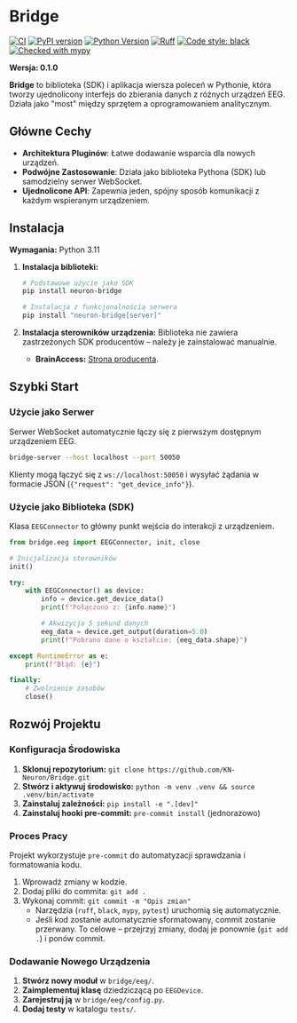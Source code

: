 # Bridge

[![CI](https://github.com/KN-Neuron/Bridge/actions/workflows/ci.yml/badge.svg)](https://github.com/KN-Neuron/Bridge/actions/workflows/ci.yml)
[![PyPI version](https://badge.fury.io/py/neuron-bridge.svg)](https://badge.fury.io/py/neuron-bridge)
[![Python Version](https://img.shields.io/badge/python-3.11-blue.svg)](https://www.python.org/downloads/)
[![Ruff](https://img.shields.io/endpoint?url=https://raw.githubusercontent.com/astral-sh/ruff/main/assets/badge/v2.json)](https://github.com/astral-sh/ruff)
[![Code style: black](https://img.shields.io/badge/code%20style-black-000000.svg)](https://github.com/psf/black)
[![Checked with mypy](http://www.mypy-lang.org/static/mypy_badge.svg)](http://mypy-lang.org/)

**Wersja: 0.1.0**

**Bridge** to biblioteka (SDK) i aplikacja wiersza poleceń w Pythonie, która tworzy ujednolicony interfejs do zbierania danych z różnych urządzeń EEG. Działa jako "most" między sprzętem a oprogramowaniem analitycznym.

## Główne Cechy

-   **Architektura Pluginów**: Łatwe dodawanie wsparcia dla nowych urządzeń.
-   **Podwójne Zastosowanie**: Działa jako biblioteka Pythona (SDK) lub samodzielny serwer WebSocket.
-   **Ujednolicone API**: Zapewnia jeden, spójny sposób komunikacji z każdym wspieranym urządzeniem.

## Instalacja

**Wymagania:** Python 3.11

1.  **Instalacja biblioteki:**
    ```bash
    # Podstawowe użycie jako SDK
    pip install neuron-bridge

    # Instalacja z funkcjonalnością serwera
    pip install "neuron-bridge[server]"
    ```

2.  **Instalacja sterowników urządzenia:**
    Biblioteka nie zawiera zastrzeżonych SDK producentów – należy je zainstalować manualnie.
    -   **BrainAccess:** [Strona producenta](https://www.brainaccess.ai/download/).

## Szybki Start

### Użycie jako Serwer

Serwer WebSocket automatycznie łączy się z pierwszym dostępnym urządzeniem EEG.

```bash
bridge-server --host localhost --port 50050
```
Klienty mogą łączyć się z `ws://localhost:50050` i wysyłać żądania w formacie JSON (`{"request": "get_device_info"}`).

### Użycie jako Biblioteka (SDK)

Klasa `EEGConnector` to główny punkt wejścia do interakcji z urządzeniem.

```python
from bridge.eeg import EEGConnector, init, close

# Inicjalizacja sterowników
init()

try:
    with EEGConnector() as device:
        info = device.get_device_data()
        print(f"Połączono z: {info.name}")

        # Akwizycja 5 sekund danych
        eeg_data = device.get_output(duration=5.0)
        print(f"Pobrano dane o kształcie: {eeg_data.shape}")

except RuntimeError as e:
    print(f"Błąd: {e}")

finally:
    # Zwolnienie zasobów
    close()
```

## Rozwój Projektu

### Konfiguracja Środowiska

1.  **Sklonuj repozytorium:** `git clone https://github.com/KN-Neuron/Bridge.git`
2.  **Stwórz i aktywuj środowisko:** `python -m venv .venv && source .venv/bin/activate`
3.  **Zainstaluj zależności:** `pip install -e ".[dev]"`
4.  **Zainstaluj hooki pre-commit:** `pre-commit install` (jednorazowo)

### Proces Pracy

Projekt wykorzystuje `pre-commit` do automatyzacji sprawdzania i formatowania kodu.

1.  Wprowadź zmiany w kodzie.
2.  Dodaj pliki do commita: `git add .`
3.  Wykonaj commit: `git commit -m "Opis zmian"`
    -   Narzędzia (`ruff`, `black`, `mypy`, `pytest`) uruchomią się automatycznie.
    -   Jeśli kod zostanie automatycznie sformatowany, commit zostanie przerwany. To celowe – przejrzyj zmiany, dodaj je ponownie (`git add .`) i ponów commit.

### Dodawanie Nowego Urządzenia

1.  **Stwórz nowy moduł** w `bridge/eeg/`.
2.  **Zaimplementuj klasę** dziedziczącą po `EEGDevice`.
3.  **Zarejestruj ją** w `bridge/eeg/config.py`.
4.  **Dodaj testy** w katalogu `tests/`.
